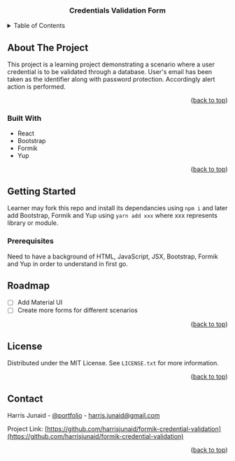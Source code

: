 <a name="readme-top"></a>

<h3 align="center">Credentials Validation Form</h3>

<!-- TABLE OF CONTENTS -->
<details>
  <summary>Table of Contents</summary>
  <ol>
    <li>
      <a href="#about-the-project">About The Project</a>
      <ul>
        <li><a href="#built-with">Built With</a></li>
      </ul>
    </li>
    <li>
      <a href="#getting-started">Getting Started</a>
      <ul>
        <li><a href="#prerequisites">Prerequisites</a></li>
      </ul>
    </li>
    <li><a href="#usage">Usage</a></li>
    <li><a href="#roadmap">Roadmap</a></li>
    <li><a href="#contributing">Contributing</a></li>
    <li><a href="#license">License</a></li>
    <li><a href="#contact">Contact</a></li>
    <li><a href="#acknowledgments">Acknowledgments</a></li>
  </ol>
</details>

<!-- ABOUT THE PROJECT -->

## About The Project

This project is a learning project demonstrating a scenario where a user credential is to be validated through a database. User's email has been taken as the identifier along with password protection. Accordingly alert action is performed.

<p align="right">(<a href="#readme-top">back to top</a>)</p>

### Built With

- React
- Bootstrap
- Formik
- Yup
<p align="right">(<a href="#readme-top">back to top</a>)</p>

<!-- GETTING STARTED -->

## Getting Started

Learner may fork this repo and install its dependancies using `npm i` and later add Bootstrap, Formik and Yup using `yarn add xxx` where xxx represents library or module.

### Prerequisites

Need to have a background of HTML, JavaScript, JSX, Bootstrap, Formik and Yup in order to understand in first go.

## Roadmap

- [ ] Add Material UI
- [ ] Create more forms for different scenarios

<p align="right">(<a href="#readme-top">back to top</a>)</p>

<!-- LICENSE -->

## License

Distributed under the MIT License. See `LICENSE.txt` for more information.

<p align="right">(<a href="#readme-top">back to top</a>)</p>

<!-- CONTACT -->

## Contact

Harris Junaid - [@portfolio](https://harrisjunaid.github.io/) - harris.junaid@gmail.com

Project Link: [https://github.com/harrisjunaid/formik-credential-validation](https://github.com/harrisjunaid/formik-credential-validation)

<p align="right">(<a href="#readme-top">back to top</a>)</p>
